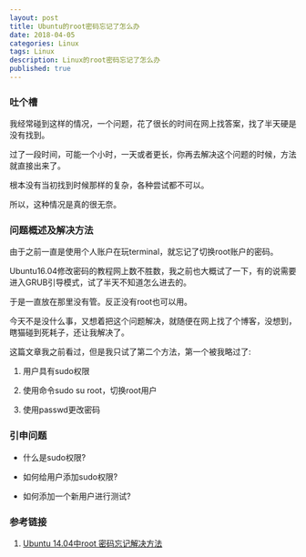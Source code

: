 ```yaml
---
layout: post
title: Ubuntu的root密码忘记了怎么办
date: 2018-04-05
categories: Linux
tags: Linux
description: Linux的root密码忘记了怎么办
published: true
---
```


### 吐个槽

我经常碰到这样的情况，一个问题，花了很长的时间在网上找答案，找了半天硬是没有找到。

过了一段时间，可能一个小时，一天或者更长，你再去解决这个问题的时候，方法就直接出来了。

根本没有当初找到时候那样的复杂，各种尝试都不可以。

所以，这种情况是真的很无奈。

### 问题概述及解决方法

由于之前一直是使用个人账户在玩terminal，就忘记了切换root账户的密码。

Ubuntu16.04修改密码的教程网上数不胜数，我之前也大概试了一下，有的说需要进入GRUB引导模式，试了半天不知道怎么进去的。

于是一直放在那里没有管。反正没有root也可以用。

今天不是没什么事，又想着把这个问题解决，就随便在网上找了个博客，没想到，瞎猫碰到死耗子，还让我解决了。

这篇文章我之前看过，但是我只试了第二个方法，第一个被我略过了:

1. 用户具有sudo权限

2. 使用命令sudo su root，切换root用户

3. 使用passwd更改密码

### 引申问题

- 什么是sudo权限? 

- 如何给用户添加sudo权限? 

- 如何添加一个新用户进行测试? 



### 参考链接

1. <a href="https://www.linuxidc.com/Linux/2016-05/131256.htm">Ubuntu 14.04中root 密码忘记解决方法</a>
